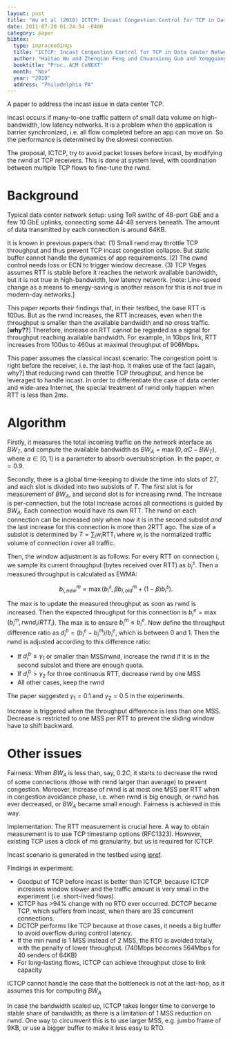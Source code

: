 ```yaml
---
layout: post
title: "Wu et al (2010) ICTCP: Incast Congestion Control for TCP in Data Center Networks (CoNEXT)"
date: 2011-07-20 01:24:54 -0400
category: paper
bibtex:
  type: inproceedings
  title: "ICTCP: Incast Congestion Control for TCP in Data Center Networks"
  author: "Haitao Wu and Zhenqian Feng and Chuanxiong Guo and Yongguang Zhang"
  booktitle: "Proc. ACM CoNEXT"
  month: "Nov"
  year: "2010"
  address: "Philadelphia PA"
---
```

A paper to address the incast issue in data center TCP.

Incast occurs if many-to-one traffic pattern of small data volume on
high-bandwidth, low latency networks. It is a problem when the application is
barrier synchronized, i.e. all flow completed before an app can move on. So the
performance is determined by the slowest connection.

The proposal, ICTCP, try to avoid packet losses before incast, by modifying the
rwnd at TCP receivers. This is done at system level, with coordination between
multiple TCP flows to fine-tune the rwnd.

# Background

Typical data center network setup: using ToR swithc of 48-port GbE and a few 10
GbE uplinks, connecting some 44-48 servers beneath. The amount of data
transmitted by each connection is around 64KB.

It is known in previous papers that: (1) Small rwnd may throttle TCP throughput
and thus prevent TCP incast congestion collapse. But static buffer cannot
handle the dynamics of app requirements. (2) The cwnd control needs loss or ECN
to trigger window decrease. (3) TCP Vegas assumes RTT is stable before it
reaches the network available bandwidth, but it is not true in high-bandwidth,
low latency network. [note: Line-speed change as a means to energy-saving is
another reason for this is not true in modern-day networks.]

This paper reports their findings that, in their testbed, the base RTT is
100us. But as the rwnd increases, the RTT increases, even when the throughput
is smaller than the available bandwidth and no cross traffic. [**why??**]
Therefore, increase on RTT cannot be regarded as a signal for throughput
reaching available bandwidth. For example, in 1Gbps link, RTT increases from
100us to 460us at maximal throughput of 906Mbps.

This paper assumes the classical incast scenario: The congestion point is right
before the receiver, i.e. the last-hop. It makes use of the fact [again, why?]
that reducing rwnd can throttle TCP throughput, and hence be leveraged to
handle incast. In order to differentiate the case of data center and wide-area
Internet, the special treatment of rwnd only happen when RTT is less than 2ms.

# Algorithm

Firstly, it measures the total incoming traffic on the network interface as
$BW_T$, and compute the available bandwidth as
$BW_A=\max(0,\alpha C-BW_T)$, where $\alpha\in [0,1]$ is a parameter to absorb
oversubscription. In the paper, $\alpha=0.9$.

Secondly, there is a global time-keeping to divide the time into slots of $2T$,
and each slot is divided into two subslots of $T$. The first slot is for
measurement of $BW_A$, and second slot is for increasing rwnd. The
increase is per-connection, but the total increase across all connections is
guided by $BW_A$. Each connection would have its own RTT. The rwnd on
each connection can be increased only when now it is in the second subslot
*and* the last increase for this connection is more than 2RTT ago. The size of
a subslot is determined by $T=\sum_i w_i \textrm{RTT}_i$ where
$w_i$ is the normalized traffic volume of connection $i$ over all
traffic.

Then, the window adjustment is as follows: For every RTT on connection $i$, we
sample its current throughput (bytes received over RTT) as $b_i^s$. Then
a measured throughput is calculated as EWMA:

$$ b^m_{i,new}=\max(b_i^s, \beta b^m_{i,old}+(1-\beta)b_i^s).$$

The max is to update the measured throughput as soon as rwnd is increased. Then
the expected throughput for this
connection is $b_i^e=\max(b_i^m,rwnd_i/RTT_i)$. The max is to
ensure $b_i^m\le b_i^e$. Now define the throughput difference
ratio as $d_i^b=(b_i^e-b_i^m)/b_i^e$, which is between 0 and 1. Then the
rwnd is adjusted according to this difference ratio:

  - If $d_i^b\le\gamma_1$ or smaller than MSS/rwnd, increase the rwnd if it is in the second subslot and there are enough quota.
  - If $d_i^b>\gamma_2$ for three continuous RTT, decrease rwnd by one MSS
  - All other cases, keep the rwnd

The paper suggested $\gamma_1 = 0.1$ and $\gamma_2 = 0.5$ in the experiments.

Increase is triggered when the throughput difference is less than one MSS. Decrease is restricted to one MSS per RTT to prevent the sliding window have to shift backward.

# Other issues

Fairness: When $BW_A$ is less than, say, $0.2C$, it starts to decrease
the rwnd of some connections (those with rwnd larger than average) to prevent
congestion. Moreover, increase of rwnd is at most one MSS per RTT when in
congestion avoidance phase, i.e. when rwnd is big enough, or rwnd has ever
decreased, or $BW_A$ became small enough. Fairness is achieved in this
way.

Implementation: The RTT measurement is crucial here. A way to obtain
measurement is to use TCP timestamp options (RFC1323). However, existing TCP
uses a clock of ms granularity, but us is required for ICTCP.

Incast scenario is generated in the testbed using [ipref](http://en.wikipedia.org/wiki/Iperf).

Findings in experiment:

  - Goodput of TCP before incast is better than ICTCP, because ICTCP increases
    window slower and the traffic amount is very small in the experiment (i.e. short-lived flows).
  - ICTCP has >94% change with no RTO ever occurred. DCTCP became TCP, which suffers from
     incast, when there are 35 concurrent connections.
   - DCTCP performs like TCP because at those cases, it needs a big buffer to avoid overflow
     during control latency.
   - If the min rwnd is 1 MSS instead of 2 MSS, the RTO is avoided totally, with the penalty of lower
     throughput. (740Mbps becomes 564Mbps for 40 senders of 64KB)
   - For long-lasting flows, ICTCP can achieve throughput close to link capacity

ICTCP cannot handle the case that the bottleneck is not at the last-hop, as it assumes this for computing $BW_A$

In case the bandwidth scaled up, ICTCP takes longer time to converge to stable
share of bandwidth, as there is a limitation of 1 MSS reduction on rwnd. One
way to circumvent this is to use larger MSS, e.g. jumbo frame of 9KB, or use a
bigger buffer to make it less easy to RTO.
